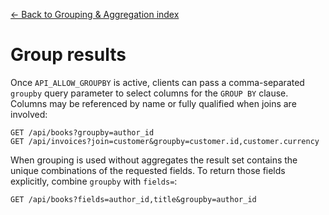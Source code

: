 [← Back to Grouping & Aggregation index](index.md)

# Group results
Once `API_ALLOW_GROUPBY` is active, clients can pass a comma-separated
`groupby` query parameter to select columns for the `GROUP BY` clause.
Columns may be referenced by name or fully qualified when joins are
involved:
```
GET /api/books?groupby=author_id
GET /api/invoices?join=customer&groupby=customer.id,customer.currency
```
When grouping is used without aggregates the result set contains the
unique combinations of the requested fields. To return those fields
explicitly, combine `groupby` with `fields=`:
```
GET /api/books?fields=author_id,title&groupby=author_id
```

